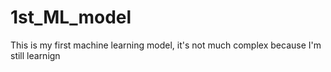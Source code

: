 # 1st_ML_model
This is my first machine learning model, it's not much complex because I'm still learnign

